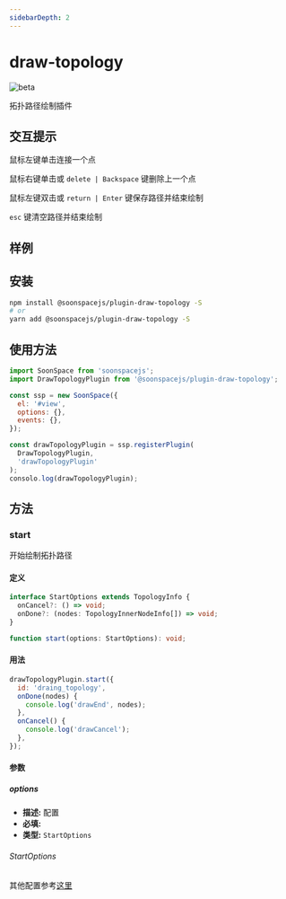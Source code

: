 ```yaml
---
sidebarDepth: 2
---
```


# draw-topology

![beta](https://img.shields.io/npm/v/@soonspacejs/plugin-draw-topology/latest.svg)

拓扑路径绘制插件

## 交互提示

鼠标左键单击连接一个点

鼠标右键单击或 `delete | Backspace` 键删除上一个点

鼠标左键双击或 `return | Enter` 键保存路径并结束绘制

`esc` 键清空路径并结束绘制

## 样例

<Docs-Iframe src="plugin/drawTopology.html" />

## 安装

```bash
npm install @soonspacejs/plugin-draw-topology -S
# or
yarn add @soonspacejs/plugin-draw-topology -S
```

## 使用方法

```js {2,10}
import SoonSpace from 'soonspacejs';
import DrawTopologyPlugin from '@soonspacejs/plugin-draw-topology';

const ssp = new SoonSpace({
  el: '#view',
  options: {},
  events: {},
});

const drawTopologyPlugin = ssp.registerPlugin(
  DrawTopologyPlugin,
  'drawTopologyPlugin'
);
consolo.log(drawTopologyPlugin);
```

## 方法

### start

开始绘制拓扑路径

#### 定义

```ts
interface StartOptions extends TopologyInfo {
  onCancel?: () => void;
  onDone?: (nodes: TopologyInnerNodeInfo[]) => void;
}

function start(options: StartOptions): void;
```

#### 用法

```js
drawTopologyPlugin.start({
  id: 'draing_topology',
  onDone(nodes) {
    console.log('drawEnd', nodes);
  },
  onCancel() {
    console.log('drawCancel');
  },
});
```

#### 参数

##### options

- **描述:** 配置
- **必填:** <Base-RequireIcon :isRequire="true"/>
- **类型:** `StartOptions`

###### StartOptions

<Docs-Table 
    :data="[
      {
        prop: 'onDone', desc: '绘制完成的回调函数', type: 'function(nodes: TopologyInnerNodeInfo[]){}', require: false, default: ''
      },
      {
        prop: 'onCancel', desc: '取消绘制的回调函数', type: 'function(){}', require: false, default: ''
      }
    ]"
/>

其他配置参考[这里](../api/topology.html#topologyinfo)